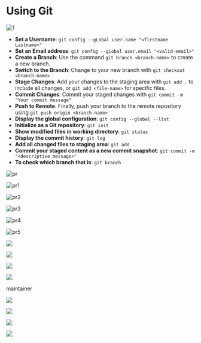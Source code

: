 # Using Git

![1](../Images/JH_2024-05-27-09-48-32.png)

- **Set a Username**: `git config --gLobal user.name "<firstname Lastname>"`
- **Set an Email address**: `git config --gLobal user.email "<valid-email>"`
- **Create a Branch**: Use the command `git branch <branch-name>` to create a new branch.
- **Switch to the Branch**: Change to your new branch with `git checkout <branch-name>`
- **Stage Changes**: Add your changes to the staging area with `git add .` to include all changes, or `git add <file-name>` for specific files.
- **Commit Changes**: Commit your staged changes with `git commit -m "Your commit message"`
- **Push to Remote**: Finally, push your branch to the remote repository using `git push origin <branch-name>`
- **Display the global configuration**: `git config --global --list`
- **Initialize as a Git repository**: `git init`
- **Show modified files in working directory**: `git status`
- **Display the commit history**: `git log`
- **Add all changed files to staging area**: `git add .`
- **Commit your staged content as a new commit snapshot**: `git commit -m "<descriptive message>"`
- **To check which branch that is**: `git branch`

![pr](../Images/JH_2024-06-02-22-12-58.png)

![pr1](../Images/JH_2024-06-02-22-16-00.png)

![pr2](../Images/JH_2024-06-02-22-18-10.png)

![pr3](../Images/JH_2024-06-02-22-19-39.png)

![pr4](../Images/JH_2024-06-02-22-21-31.png)

![pr5](../Images/JH_2024-06-02-22-23-17.png)

![](../Images/JH_2024-06-02-22-26-04.png)

![](../Images/JH_2024-06-02-22-26-42.png)

![](../Images/JH_2024-06-02-22-41-47.png)

![](../Images/JH_2024-06-02-22-42-49.png)

maintainer

![](../Images/JH_2024-06-02-22-48-26.png)

![](../Images/JH_2024-06-02-22-52-26.png)

![](../Images/JH_2024-06-02-22-52-58.png)

![](../Images/JH_2024-06-02-22-53-46.png)
